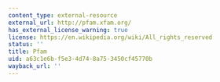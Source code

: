 ```yaml
---
content_type: external-resource
external_url: http://pfam.xfam.org/
has_external_license_warning: true
license: https://en.wikipedia.org/wiki/All_rights_reserved
status: ''
title: Pfam
uid: a63c1e6b-f5e3-4d74-8a75-3450cf45770b
wayback_url: ''
---
```

